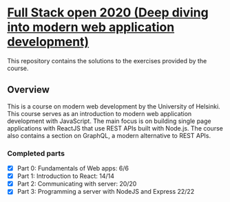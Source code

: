 # [Full Stack open 2020 (Deep diving into modern web application development)](https://fullstackopen.com/en)

This repository contains the solutions to the exercises provided by the course.

## Overview

This is a course on modern web development by the University of Helsinki. This course serves as an introduction to modern web application development with JavaScript. The main focus is on building single page applications with ReactJS that use REST APIs built with Node.js. The course also contains a section on GraphQL, a modern alternative to REST APIs.

### Completed parts

- [x] Part 0: Fundamentals of Web apps: 6/6
- [x] Part 1: Introduction to React: 14/14
- [x] Part 2: Communicating with server: 20/20
- [x] Part 3: Programming a server with NodeJS and Express 22/22
